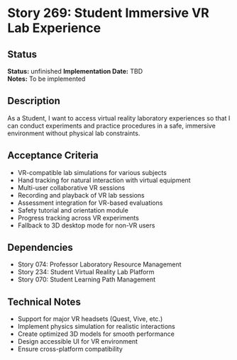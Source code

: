 # Story 269: Student Immersive VR Lab Experience

## Status
**Status:** unfinished
**Implementation Date:** TBD  
**Notes:** To be implemented

## Description
As a Student, I want to access virtual reality laboratory experiences so that I can conduct experiments and practice procedures in a safe, immersive environment without physical lab constraints.

## Acceptance Criteria
- VR-compatible lab simulations for various subjects
- Hand tracking for natural interaction with virtual equipment
- Multi-user collaborative VR sessions
- Recording and playback of VR lab sessions
- Assessment integration for VR-based evaluations
- Safety tutorial and orientation module
- Progress tracking across VR experiments
- Fallback to 3D desktop mode for non-VR users

## Dependencies
- Story 074: Professor Laboratory Resource Management
- Story 234: Student Virtual Reality Lab Platform
- Story 070: Student Learning Path Management

## Technical Notes
- Support for major VR headsets (Quest, Vive, etc.)
- Implement physics simulation for realistic interactions
- Create optimized 3D models for smooth performance
- Design accessible UI for VR environment
- Ensure cross-platform compatibility
